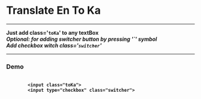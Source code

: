 <h1>Translate En To Ka</h1>
<hr>
<b>Just add class='<code>toKa</code>' to any textBox
<br>
<i>Optional: for adding switcher button by pressing '`' symbol <br>
Add checkbox witch class='<code>switcher</code>'</i>
<hr>
<h3>Demo</h3>
<pre>
	<code>
     	&lt;input class="toKa"&gt;
		&lt;input type="checkbox" class="switcher"&gt;
	</code>
</pre>


